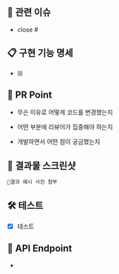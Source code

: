 ## 🚩 관련 이슈
- close #

## 📋 구현 기능 명세
- [x] 

## 📌 PR Point
- 무슨 이유로 어떻게 코드를 변경했는지


- 어떤 부분에 리뷰어가 집중해야 하는지


- 개발하면서 어떤 점이 궁금했는지

## 📸 결과물 스크린샷
```java
결과 예시 사진 첨부
```

## 🛠️ 테스트
- [x] 테스트

## 🚀 API Endpoint
- 